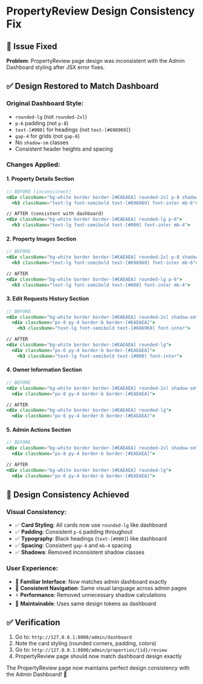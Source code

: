 # PropertyReview Design Consistency Fix

## 🎨 Issue Fixed
**Problem**: PropertyReview page design was inconsistent with the Admin Dashboard styling after JSX error fixes.

## ✅ Design Restored to Match Dashboard

### **Original Dashboard Style**:
- `rounded-lg` (not `rounded-2xl`)
- `p-6` padding (not `p-8`)  
- `text-[#000]` for headings (not `text-[#696969]`)
- `gap-4` for grids (not `gap-6`)
- No `shadow-sm` classes
- Consistent header heights and spacing

### **Changes Applied**:

#### 1. Property Details Section
```jsx
// BEFORE (inconsistent)
<div className="bg-white border border-[#EAEAEA] rounded-2xl p-8 shadow-sm">
  <h3 className="text-lg font-semibold text-[#696969] font-inter mb-6">

// AFTER (consistent with dashboard)  
<div className="bg-white border border-[#EAEAEA] rounded-lg p-6">
  <h3 className="text-lg font-semibold text-[#000] font-inter mb-4">
```

#### 2. Property Images Section
```jsx
// BEFORE
<div className="bg-white border border-[#EAEAEA] rounded-2xl p-8 shadow-sm">
  <h3 className="text-lg font-semibold text-[#696969] font-inter mb-6">

// AFTER
<div className="bg-white border border-[#EAEAEA] rounded-lg p-6">
  <h3 className="text-lg font-semibold text-[#000] font-inter mb-4">
```

#### 3. Edit Requests History Section
```jsx
// BEFORE
<div className="bg-white border border-[#EAEAEA] rounded-2xl shadow-sm">
  <div className="px-8 py-4 border-b border-[#EAEAEA]">
    <h3 className="text-lg font-semibold text-[#696969] font-inter">

// AFTER
<div className="bg-white border border-[#EAEAEA] rounded-lg">
  <div className="px-6 py-4 border-b border-[#EAEAEA]">
    <h3 className="text-lg font-semibold text-[#000] font-inter">
```

#### 4. Owner Information Section
```jsx
// BEFORE
<div className="bg-white border border-[#EAEAEA] rounded-2xl shadow-sm">
  <div className="px-8 py-4 border-b border-[#EAEAEA]">

// AFTER
<div className="bg-white border border-[#EAEAEA] rounded-lg">
  <div className="px-6 py-4 border-b border-[#EAEAEA]">
```

#### 5. Admin Actions Section
```jsx
// BEFORE
<div className="bg-white border border-[#EAEAEA] rounded-2xl shadow-sm">
  <div className="px-8 py-4 border-b border-[#EAEAEA]">

// AFTER
<div className="bg-white border border-[#EAEAEA] rounded-lg">
  <div className="px-6 py-4 border-b border-[#EAEAEA]">
```

## 🎯 Design Consistency Achieved

### **Visual Consistency**:
- ✅ **Card Styling**: All cards now use `rounded-lg` like dashboard
- ✅ **Padding**: Consistent `p-6` padding throughout
- ✅ **Typography**: Black headings (`text-[#000]`) like dashboard
- ✅ **Spacing**: Consistent `gap-4` and `mb-4` spacing
- ✅ **Shadows**: Removed inconsistent shadow classes

### **User Experience**:
- 🎨 **Familiar Interface**: Now matches admin dashboard exactly
- 📱 **Consistent Navigation**: Same visual language across admin pages  
- ⚡ **Performance**: Removed unnecessary shadow calculations
- 🔄 **Maintainable**: Uses same design tokens as dashboard

## ✅ Verification
1. Go to: `http://127.0.0.1:8000/admin/dashboard`
2. Note the card styling (rounded corners, padding, colors)
3. Go to: `http://127.0.0.1:8000/admin/properties/{id}/review`
4. PropertyReview page should now match dashboard design exactly

The PropertyReview page now maintains perfect design consistency with the Admin Dashboard! 🎉
